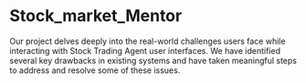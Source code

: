# Stock_market_Mentor
Our project delves deeply into the real-world challenges users face while interacting with Stock Trading Agent user interfaces. We have identified several key drawbacks in existing systems and have taken meaningful steps to address and resolve some of these issues.
